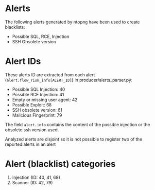 # Alerts

The following alerts generated by ntopng have been used to create blacklists:

- Possible SQL, RCE, Injection
- SSH Obsolete version

# Alert IDs

These alerts ID are extracted from each alert (`alert.flow_risk_info[ALERT_ID]`) in producer/alerts_parser.py:

- Possible SQL Injection: 40
- Possible RCE Injection: 41
- Empty or missing user agent: 42
- Possible Exploit: 68
- SSH obsolete version: 61
- Malicious Fingerprint: 79

The field `alert.info` contains the content of the possible injection or the obsolete ssh version used.

Analyzed alerts are disjoint so it is not possible to register two of the reported alerts in an alert

# Alert (blacklist) categories

1. Injection (ID: 40, 41, 68)
2. Scanner (ID: 42, 79)